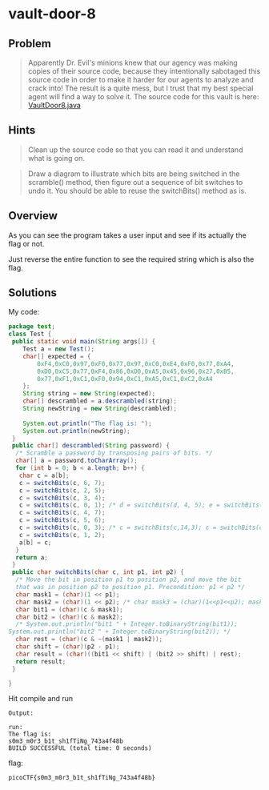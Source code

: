 # vault-door-8

## Problem
> Apparently Dr. Evil's minions knew that our agency was making copies of their source code, because they intentionally sabotaged this source code in order to make it harder for our agents to analyze and crack into! The result is a quite mess, but I trust that my best special agent will find a way to solve it. The source code for this vault is here: [VaultDoor8.java](https://2019shell1.picoctf.com/static/58bc0f0cdd847bba9f9c3dd575fdcbc2/VaultDoor8.java)

## Hints

> Clean up the source code so that you can read it and understand what is going on.

> Draw a diagram to illustrate which bits are being switched in the scramble() method, then figure out a sequence of bit switches to undo it. You should be able to reuse the switchBits() method as is.

## Overview

As you can see the program takes a user input and see if its actually the flag or not.

Just reverse the entire function to see the required string which is also the flag.

## Solutions

My code:
```java
package test;
class Test {
 public static void main(String args[]) {
    Test a = new Test();
    char[] expected = {
        0xF4,0xC0,0x97,0xF0,0x77,0x97,0xC0,0xE4,0xF0,0x77,0xA4,
        0xD0,0xC5,0x77,0xF4,0x86,0xD0,0xA5,0x45,0x96,0x27,0xB5,
        0x77,0xF1,0xC1,0xF0,0x94,0xC1,0xA5,0xC1,0xC2,0xA4
    };
    String string = new String(expected);
    char[] descrambled = a.descrambled(string);
    String newString = new String(descrambled);
    
    System.out.println("The flag is: ");
    System.out.println(newString);
 }
 public char[] descrambled(String password) {
  /* Scramble a password by transposing pairs of bits. */
  char[] a = password.toCharArray();
  for (int b = 0; b < a.length; b++) {
   char c = a[b];
   c = switchBits(c, 6, 7);
   c = switchBits(c, 2, 5);
   c = switchBits(c, 3, 4);
   c = switchBits(c, 0, 1); /* d = switchBits(d, 4, 5); e = switchBits(e, 5, 6); */
   c = switchBits(c, 4, 7);
   c = switchBits(c, 5, 6);
   c = switchBits(c, 0, 3); /* c = switchBits(c,14,3); c = switchBits(c, 2, 0); */ 
   c = switchBits(c, 1, 2);
   a[b] = c;
  }
  return a;
 }
 public char switchBits(char c, int p1, int p2) {
  /* Move the bit in position p1 to position p2, and move the bit
  that was in position p2 to position p1. Precondition: p1 < p2 */
  char mask1 = (char)(1 << p1);
  char mask2 = (char)(1 << p2); /* char mask3 = (char)(1<<p1<<p2); mask1++; mask1--; */
  char bit1 = (char)(c & mask1);
  char bit2 = (char)(c & mask2);
  /* System.out.println("bit1 " + Integer.toBinaryString(bit1));
System.out.println("bit2 " + Integer.toBinaryString(bit2)); */
  char rest = (char)(c & ~(mask1 | mask2));
  char shift = (char)(p2 - p1);
  char result = (char)((bit1 << shift) | (bit2 >> shift) | rest);
  return result;
 }

}
```

Hit compile and run

```
Output:

run:
The flag is: 
s0m3_m0r3_b1t_sh1fTiNg_743a4f48b
BUILD SUCCESSFUL (total time: 0 seconds)
```

flag:
```
picoCTF{s0m3_m0r3_b1t_sh1fTiNg_743a4f48b}
```
